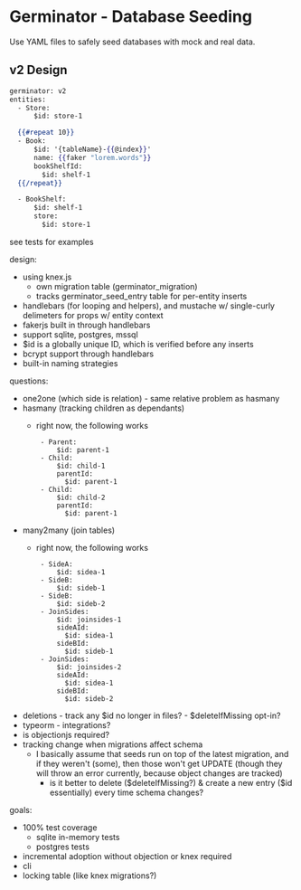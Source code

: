 # Germinator - Database Seeding
Use YAML files to safely seed databases with mock and real data.

## v2 Design
```handlebars
germinator: v2
entities:
  - Store:
      $id: store-1

  {{#repeat 10}}
  - Book:
      $id: '{tableName}-{{@index}}'
      name: {{faker "lorem.words"}}
      bookShelfId:
        $id: shelf-1
  {{/repeat}}

  - BookShelf:
      $id: shelf-1
      store:
        $id: store-1
```

see tests for examples

design:
- using knex.js
  - own migration table (germinator_migration)
  - tracks germinator_seed_entry table for per-entity inserts
- handlebars (for looping and helpers), and mustache w/ single-curly delimeters for props w/ entity context
- fakerjs built in through handlebars
- support sqlite, postgres, mssql
- $id is a globally unique ID, which is verified before any inserts
- bcrypt support through handlebars
- built-in naming strategies

questions:
- one2one (which side is relation) - same relative problem as hasmany
- hasmany (tracking children as dependants)
  - right now, the following works

         - Parent:
             $id: parent-1
         - Child:
             $id: child-1
             parentId:
               $id: parent-1
         - Child:
             $id: child-2
             parentId:
               $id: parent-1
- many2many (join tables)
  - right now, the following works

         - SideA:
             $id: sidea-1
         - SideB:
             $id: sideb-1
         - SideB:
             $id: sideb-2
         - JoinSides:
             $id: joinsides-1
             sideAId:
               $id: sidea-1
             sideBId:
               $id: sideb-1
         - JoinSides:
             $id: joinsides-2
             sideAId:
               $id: sidea-1
             sideBId:
               $id: sideb-2
- deletions - track any $id no longer in files? - $deleteIfMissing opt-in?
- typeorm - integrations?
- is objectionjs required?
- tracking change when migrations affect schema
  - I basically assume that seeds run on top of the latest migration, and if they weren't (some), then those won't get UPDATE (though they will throw an error currently, because object changes are tracked)
    - is it better to delete ($deleteIfMissing?) & create a new entry ($id essentially) every time schema changes?

goals:
- 100% test coverage
  - sqlite in-memory tests
  - postgres tests
- incremental adoption without objection or knex required
- cli
- locking table (like knex migrations?)
